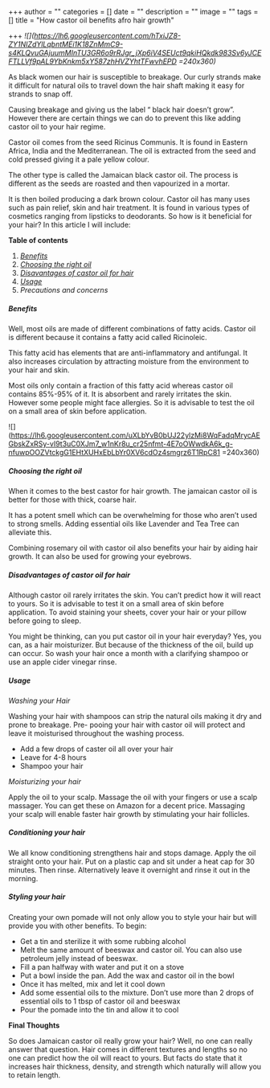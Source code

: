 +++
author = ""
categories = []
date = ""
description = ""
image = ""
tags = []
title = "How castor oil benefits afro hair growth"

+++
_![](https://lh6.googleusercontent.com/hTxiJZ8-ZY1NIZdYlLqbntMEi1K18ZnMmC9-s4KLQvuGAjuumMInTU3GR6o9rRJgr_jXp6iV4SEUct9qkiHQkdk983Sv6yJCEFTLLVf9pAL9YbKnkm5xY587zhHVZYhtTFwvhEPD =240x360)_

As black women our hair is susceptible to breakage. Our curly strands make it difficult for natural oils to travel down the hair shaft making it easy for strands to snap off.

Causing breakage and giving us the label “ black hair doesn’t grow”. However there are certain things we can do to prevent this like adding castor oil to your hair regime.

Castor oil comes from the seed Ricinus Communis. It is found in Eastern Africa, India and the Mediterranean. The oil is extracted from the seed and cold pressed giving it a pale yellow colour.

The other type is called the Jamaican black castor oil. The process is different as the seeds are roasted and then vapourized in a mortar.

It is then boiled producing a dark brown colour. Castor oil has many uses such as pain relief, skin and hair treatment. It is found in various types of cosmetics ranging from lipsticks to deodorants. So how is it beneficial for your hair? In this article I will include:

**Table of contents**

1. [_Benefits_](#benefits)
2. [_Choosing the right oil_](#choosing-the-right-oil)
3. [_Disavantages of castor oil for hair_](#disadvantages-of-castor-oil-for-hair "Disavantages of castor oil")
4. [_Usage_](#usage)
5. _Precautions and concerns_

##### Benefits

Well, most oils are made of different combinations of fatty acids. Castor oil is different because it contains a fatty acid called Ricinoleic.

This fatty acid has elements that are anti-inflammatory and antifungal. It also increases circulation by attracting moisture from the environment to your hair and skin.

Most oils only contain a fraction of this fatty acid whereas castor oil contains 85%-95% of it. It is absorbent and rarely irritates the skin. However some people might face allergies. So it is advisable to test the oil on a small area of skin before application.

![](https://lh6.googleusercontent.com/uXLbYvB0bUJ22ylzMi8WqFadqMrycAEGbskZxRSy-vI9t3uC0XJm7_w1nKr8u_cr25nfmt-4E7oOWwdkA6k_g-nfuwpOOZVtckgG1EHtXUHxEbLbYr0XV6cdOz4smgrz6T1RpC81 =240x360)

##### Choosing the right oil

When it comes to the best castor for hair growth. The jamaican castor oil is better for those with thick, coarse hair.

It has a potent smell which can be overwhelming for those who aren’t used to strong smells. Adding essential oils like Lavender and Tea Tree can alleviate this.

Combining rosemary oil with castor oil also benefits your hair by aiding hair growth. It can also be used for growing your eyebrows.

##### **Disadvantages of castor oil for hair**

Although castor oil rarely irritates the skin. You can’t predict how it will react to yours. So it is advisable to test it on a small area of skin before application. To avoid staining your sheets, cover your hair or your pillow before going to sleep.

You might be thinking, can you put castor oil in your hair everyday? Yes, you can, as a hair moisturizer. But because of the thickness of the oil, build up can occur. So wash your hair once a month with a clarifying shampoo or use an apple cider vinegar rinse.

##### **Usage**

_Washing your Hair_

Washing your hair with shampoos can strip the natural oils making it dry and prone to breakage. Pre- pooing your hair with castor oil will protect and leave it moisturised throughout the washing process.

* Add a few drops of caster oil all over your hair
* Leave for 4-8 hours
* Shampoo your hair

_Moisturizing your hair_

Apply the oil to your scalp. Massage the oil with your fingers or use a scalp massager. You can get these on Amazon for a decent price. Massaging your scalp will enable faster hair growth by stimulating your hair follicles.

##### _Conditioning your hair_

We all know conditioning strengthens hair and stops damage. Apply the oil straight onto your hair. Put on a plastic cap and sit under a heat cap for 30 minutes. Then rinse. Alternatively leave it overnight and rinse it out in the morning.

##### _Styling your hair_

Creating your own pomade will not only allow you to style your hair but will provide you with other benefits. To begin:

* Get a tin and sterilize it with some rubbing alcohol
* Melt the same amount of beeswax and castor oil. You can also use petroleum jelly instead of beeswax.
* Fill a pan halfway with water and put it on a stove
* Put a bowl inside the pan. Add the wax and castor oil in the bowl
* Once it has melted, mix and let it cool down
* Add some essential oils to the mixture. Don’t use more than 2 drops of essential oils to 1 tbsp of castor oil and beeswax
* Pour the pomade into the tin and allow it to cool

**Final Thoughts**

So does Jamaican castor oil really grow your hair? Well, no one can really answer that question. Hair comes in different textures and lengths so no one can predict how the oil will react to yours. But facts do state that it increases hair thickness, density, and strength which naturally will allow you to retain length.